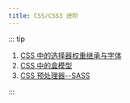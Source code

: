 ```yaml
---
title: CSS/CSS3 进阶
---
```


::: tip

1. [CSS 中的选择器权重继承与字体](./css_one.md)
2. [CSS 中的盒模型](./css_two.md)
3. [CSS 预处理器--SASS](./sass.md)

:::
